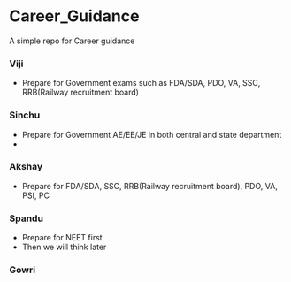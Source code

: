# Career_Guidance
A simple repo for Career guidance

### Viji
- Prepare for Government exams such as FDA/SDA, PDO, VA, SSC, RRB(Railway recruitment board)
### Sinchu
- Prepare for Government AE/EE/JE in both central and state department
- 
### Akshay
- Prepare for FDA/SDA, SSC, RRB(Railway recruitment board), PDO, VA, PSI, PC
### Spandu
- Prepare for NEET first
- Then we will think later

### Gowri


